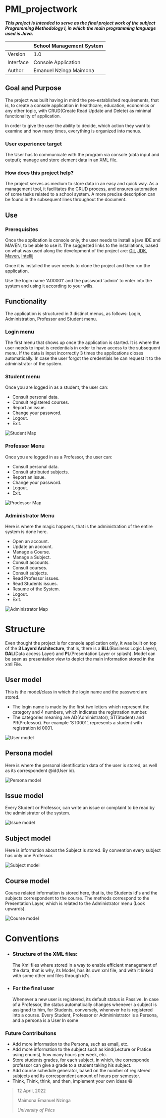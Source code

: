 # PMI_projectwork

_**This project is intended to serve as the final project work of the subject Programming Methodology I, in which the main programming language used is Java.**_



|           | School Management System |
|-----------|--------------------------|
| Version   | 1.0                      |
| Interface | Console Application      |
| Author    | Emanuel Nzinga Maimona   |


## Goal and  Purpose
The project was built having in mind the pre-established requirements, that is, to create a console application in healthcare, education, economics or any other topic, with CRUD(Create Read Update and Delete) as minimal functionality of application.

In order to give the user the ability to decide, which action they want to examine and how many times, everything is organized into menus.

### User experience target
 The User has to communicate with the program via console (data input and output);  manage and store element data in an XML file.

### How does this project help?
The project serves as medium to store data in an easy and quick way. As a management tool, it facilitates the CRUD process, and ensures automation of some tasks related to a school system. A more precise description can be found in the subsequent lines throughout the document.


## Use
### Prerequisites
Once the application is console only, the user needs to install a java IDE and MAVEN, to be able to use it. The suggested links to the installations, based on what was used along the development of the project are:
[Git](https://git-scm.com/download/win),
[JDK](https://www.oracle.com/java/technologies/downloads/),
[Maven](https://maven.apache.org/download.cgi),
[Intellij](https://www.jetbrains.com/idea/download/#section=windows)

Once it is installed the user needs to clone the project and then run the application.

Use the login name 'AD0001' and the password 'admin' to enter into the system and using it according to your wills.

## Functionality
The application is structured in 3 distinct menus, as follows: Login, Administration, Professor and Student menu.

### Login menu
The first menu that shows up once the application is started. It is where the user needs to input is credentials in order to have access to the subsequent menu.
If the data is input incorrectly 3 times the applications closes automatically. In case the user forgot the credentials he can request it to the administrator of the system.

### Student menu
Once you are logged in as a student, the user can:
- Consult personal data.
- Consult registered courses.
- Report an issue.
- Change your password.
- Logout.
- Exit.

![Student Map](./src/main/resources/img/student.png)


### Professor Menu
Once you are logged in as a Professor, the user can:
- Consult personal data.
- Consult attributed subjects.
- Report an issue.
- Change your password.
- Logout.
- Exit.

![Prodessor Map](./src/main/resources/img/professor.png)

### Administrator Menu
Here is where the magic happens, that is the administration of the entire system is done here.
- Open an account.
- Update an account.
- Manage a Course.
- Manage a Subject.
- Consult accounts.
- Consult courses.
- Consult subjects.
- Read Professor issues.
- Read Students issues.
- Resume of the System.
- Logout.
- Exit.

![Administrator Map](./src/main/resources/img/admin.png)


# Structure
Even thought the project is for console application only, it was built on top of the **3 Layerd Architecture**, that is, there is a **BLL**(Business Logic Layer), **DAL**(Data access Layer) and **PL**(Presentation Layer or splash). Model can be seen as presentation view to depict the main information stored in the xml File.

## User model
This is the model/class in which the login name and the password are stored.
 
- The login name is made by the first two letters which represent the category and 4 numbers, which indicates the registration number. 
- The categories meaning are AD(Administrator), ST(Student) and PR(Professor). For example 'ST0001', represents a student with registration id 0001.

![User model](./src/main/resources/img/user.png)

## Persona model
Here is where the personal identification data of the user is stored, as well as its correspondent @id(User id). 

![Persona model](./src/main/resources/img/persona.png)

## Issue model
Every Student or Professor, can write an issue or complaint to be read by the administrator of the system.

![Issue model](./src/main/resources/img/issue.png)

## Subject model
Here is information about the Subject is stored. By convention every subject has only one Professor.

![Subject model](./src/main/resources/img/subject.png)


## Course model
Course related information is stored here, that is, the Students id's and the subjects correspondent to the course.
 The methods correspond to the Presentation Layer, which is related to the Administrator menu (Look upwards).

![Course model](./src/main/resources/img/course.png)

 # Conventions
- ### Structure of the XML files:
  The Xml files where stored in a way to enable efficient management of the data, that is why, its Model, has its own xml file, and with it linked with some other xml files through id's.

- ### For the final user
  Whenever a new user is registered, its default status is Passive. In case of a Professor, the status automatically changes whenever a subject is assigned to him, for Students, conversely, whenever he is registered into a course.
  Every Student, Professor or Admininistrator is a Persona, and a persona is a User
  In some 


### Future Contribuitons
- Add more information to the Persona, such as email, etc. 
- Add more information to the subject such as kind(Lecture or Pratice using enums), how many hours per week, etc. 
- Store students grades, for each subject, in which, the corresponde professor can give a grade to a student taking his subject.
- Add course schedule generator, based on the number of registered subjects and its correspondent amount of hours per semester.
- Think, Think, think, and then, implement your own ideas :smile:

> 12 April, 2022
> 
> Maimona Emanuel Nzinga
> 
> _University of Pécs_